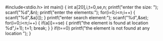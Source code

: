 #include<stdio.h>
int main()
{
   int a[20],i,t=0,se,n;
   printf("enter the size: ");
   scanf("%d",&n);
   printf("enter the elements:");
   for(i=0;i<n;i++)
   {
     scanf("%d",&a[i]);
   }
   printf("enter search element:");
   scanf("%d",&se);
   for(i=0;i<n;i++)
   {
     if(a[i]==se)
     {
     printf("the element is found at location %d",i+1);
     t=1;
     break;
     }
   }
   if(t==0)
   printf("the element is not found at any location ");
}
